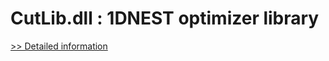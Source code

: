# CutLib.dll : 1DNEST optimizer library
[>> Detailed information](https://secure.shareit.com/shareit/product.html?productid=171600&affiliateid=200057808)
